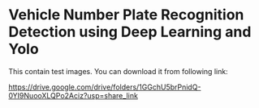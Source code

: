 # Vehicle Number Plate Recognition Detection using Deep Learning and Yolo


This contain test images. You can download it from following link:

https://drive.google.com/drive/folders/1GGchU5brPnidQ-0YI9NuooXLQPo2Aciz?usp=share_link
